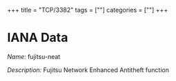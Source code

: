 +++
title = "TCP/3382"
tags = [""]
categories = [""]
+++

# IANA Data

_Name:_ fujitsu-neat

_Description:_ Fujitsu Network Enhanced Antitheft function

